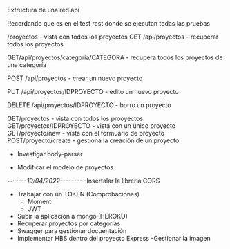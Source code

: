 Extructura de una red api 

Recordando que es en el test rest donde se ejecutan todas las pruebas 

/proyectos - vista con todos los proyectos
GET /api/proyectos - recuperar todos los proyectos

GET/api/proyectos/categoria/CATEGORA - recupera todos los proyectos de una categoría

POST /api/proyectos - crear un nuevo proyecto

PUT /api/proyectos/IDPROYECTO - edito un nuevo proyecto

DELETE /api/proyectos/IDPROYECTO - borro un proyecto 

GET/proyectos - vista con todos los prooyectos 
GET/proyectos/IDPROYECTO - vista con un único proyecto 
GET/proyecto/new - vista con el formuario de proyecto
POST/proyecto/create - gestiona la creación de un proyecto 

- Investigar body-parser

- Modificar el modelo de proyectos

*-------19/04/2022--------*
-Insertalar la libreria CORS
- Trabajar con un TOKEN (Comprobaciones) 
    - Moment 
    - JWT
- Subir la aplicación a mongo (HEROKU)
- Recuperar proyectos por categorías 
- Swagger para gestionar docuentación
-  Implementar HBS dentro del proyecto Express
-Gestionar la imagen 